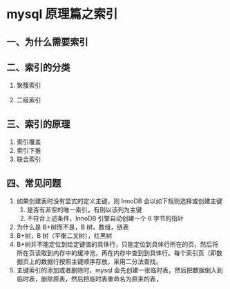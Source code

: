 # mysql 原理篇之索引

## 一、为什么需要索引

## 二、索引的分类

1. 聚簇索引

2. 二级索引

## 三、索引的原理

1.  索引覆盖
2.  索引下推
3.  联合索引

## 四、常见问题

1. 如果创建表时没有显式的定义主键，则 InnoDB 会以如下规则选择或创建主键
   1. 是否有非空的唯一索引，有则以该列为主键
   2. 不符合上述条件，InnoDB 引擎自动创建一个 6 字节的指针
2. 为什么是 B+树而不是，B 树，数组，链表
3. B+树，B 树（平衡二叉树），红黑树
4. B+树并不能定位到给定键值的具体行，只能定位到具体行所在的页，然后将所在页读取到内存中的缓冲池，再在内存中查到到具体行。每个索引页（即数据页上的数据行按照主键顺序存放，采用二分法查找。
5. 主键索引的添加或者删除时，mysql 会先创建一张临时表，然后把数据倒入到临时表，删除原表，然后把临时表重命名为原来的表，

